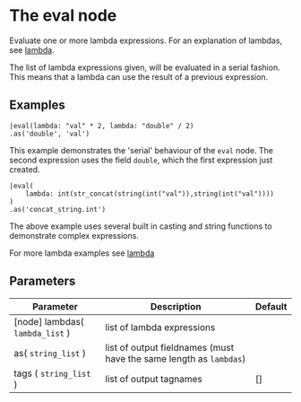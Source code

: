 The eval node
=====================

Evaluate one or more lambda expressions.
For an explanation of lambdas, see [lambda](../dfs_script_language/lambda_expressions.md).

The list of lambda expressions given, will be evaluated in a serial fashion.
This means that a lambda can use the result of a previous expression.


Examples
--------
```dfs  
|eval(lambda: "val" * 2, lambda: "double" / 2)
.as('double', 'val')
```

This example demonstrates the 'serial' behaviour of the `eval` node.
The second expression uses the field `double`, which the first expression just created.

```dfs 
|eval( 
    lambda: int(str_concat(string(int("val")),string(int("val"))))
)
.as('concat_string.int')
```

The above example uses several built in casting and string functions to demonstrate complex expressions.


For more lambda examples see [lambda](../dfs_script_language/lambda_expressions.md)


Parameters
----------

Parameter     | Description | Default 
--------------|-------------|--------- 
[node] lambdas( `lambda_list` )| list of lambda expressions |
as( `string_list` )| list of output fieldnames (must have the same length as `lambdas`)|
tags ( `string_list` )|list of output tagnames | []
